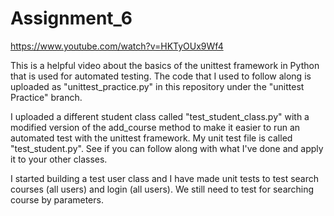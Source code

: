 # Assignment_6

https://www.youtube.com/watch?v=HKTyOUx9Wf4

This is a helpful video about the basics of the unittest framework in Python that is used for automated testing. The code that I used to follow along is uploaded as "unittest_practice.py" in this repository under the "unittest Practice" branch.

I uploaded a different student class called "test_student_class.py" with a modified version of the add_course method to make it easier to run an automated test with the unittest framework. My unit test file is called "test_student.py". See if you can follow along with what I've done and apply it to your other classes.

I started building a test user class and I have made unit tests to test search courses (all users) and login (all users). We still need to test for searching course by parameters.
